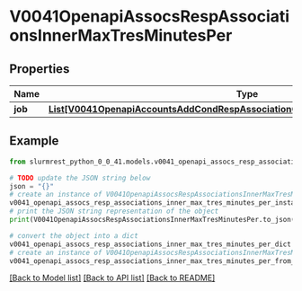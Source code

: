 # V0041OpenapiAssocsRespAssociationsInnerMaxTresMinutesPer


## Properties

Name | Type | Description | Notes
------------ | ------------- | ------------- | -------------
**job** | [**List[V0041OpenapiAccountsAddCondRespAssociationConditionAssociationGrptresInner]**](V0041OpenapiAccountsAddCondRespAssociationConditionAssociationGrptresInner.md) | MaxTRESMinsPerJob | [optional] 

## Example

```python
from slurmrest_python_0_0_41.models.v0041_openapi_assocs_resp_associations_inner_max_tres_minutes_per import V0041OpenapiAssocsRespAssociationsInnerMaxTresMinutesPer

# TODO update the JSON string below
json = "{}"
# create an instance of V0041OpenapiAssocsRespAssociationsInnerMaxTresMinutesPer from a JSON string
v0041_openapi_assocs_resp_associations_inner_max_tres_minutes_per_instance = V0041OpenapiAssocsRespAssociationsInnerMaxTresMinutesPer.from_json(json)
# print the JSON string representation of the object
print(V0041OpenapiAssocsRespAssociationsInnerMaxTresMinutesPer.to_json())

# convert the object into a dict
v0041_openapi_assocs_resp_associations_inner_max_tres_minutes_per_dict = v0041_openapi_assocs_resp_associations_inner_max_tres_minutes_per_instance.to_dict()
# create an instance of V0041OpenapiAssocsRespAssociationsInnerMaxTresMinutesPer from a dict
v0041_openapi_assocs_resp_associations_inner_max_tres_minutes_per_from_dict = V0041OpenapiAssocsRespAssociationsInnerMaxTresMinutesPer.from_dict(v0041_openapi_assocs_resp_associations_inner_max_tres_minutes_per_dict)
```
[[Back to Model list]](../README.md#documentation-for-models) [[Back to API list]](../README.md#documentation-for-api-endpoints) [[Back to README]](../README.md)


